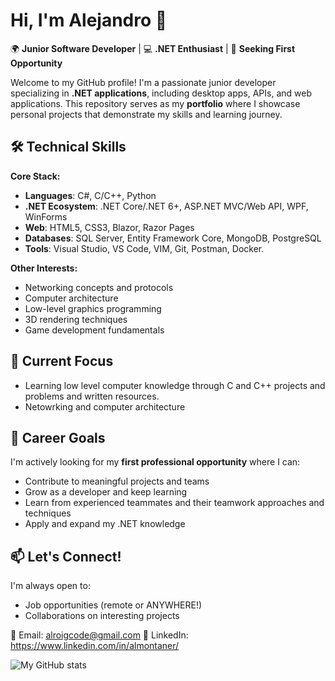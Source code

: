# Hi, I'm Alejandro 👋

🌍 **Junior Software Developer** | 💻 **.NET Enthusiast** | 🚀 **Seeking First Opportunity**

Welcome to my GitHub profile! I'm a passionate junior developer specializing in **.NET applications**, including desktop apps, APIs, and web applications.
This repository serves as my **portfolio** where I showcase personal projects that demonstrate my skills and learning journey.

## 🛠️ Technical Skills

**Core Stack:**
- **Languages**: C#, C/C++, Python
- **.NET Ecosystem**: .NET Core/.NET 6+, ASP.NET MVC/Web API, WPF, WinForms
- **Web**: HTML5, CSS3, Blazor, Razor Pages
- **Databases**: SQL Server, Entity Framework Core, MongoDB, PostgreSQL
- **Tools**: Visual Studio, VS Code, VIM, Git, Postman, Docker.

**Other Interests:**
- Networking concepts and protocols
- Computer architecture
- Low-level graphics programming
- 3D rendering techniques
- Game development fundamentals

## 🚀 Current Focus

- Learning low level computer knowledge through C and C++ projects and problems and written resources.
- Netowrking and computer architecture

## 🎯 Career Goals

I'm actively looking for my **first professional opportunity** where I can:
- Contribute to meaningful projects and teams
- Grow as a developer and keep learning
- Learn from experienced teammates and their teamwork approaches and techniques
- Apply and expand my .NET knowledge

## 📫 Let's Connect!

I'm always open to:
- Job opportunities (remote or ANYWHERE!)
- Collaborations on interesting projects

📧 Email: alroigcode@gmail.com 
🔗 LinkedIn: https://www.linkedin.com/in/almontaner/

![My GitHub stats](https://github-readme-stats.vercel.app/api?username=ALRAYZZ&show_icons=true&theme=radical)
